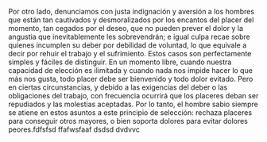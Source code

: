 Por otro lado, denunciamos con justa indignación y aversión a los hombres 
que están tan cautivados y desmoralizados por los encantos del placer del momento,
tan cegados por el deseo, que no pueden prever el dolor y la angustia que 
inevitablemente les sobrevendrán; e igual culpa recae sobre quienes incumplen 
su deber por debilidad de voluntad, lo que equivale a decir por rehuir el trabajo y el 
sufrimiento. Estos casos son perfectamente simples y fáciles de distinguir.
 En un momento libre, cuando nuestra capacidad de elección es ilimitada y
  cuando nada nos impide hacer lo que más nos gusta, todo placer debe ser
  bienvenido y todo dolor evitado. Pero en ciertas circunstancias, y debido 
  a las exigencias del deber o las obligaciones del trabajo, con frecuencia 
  ocurrirá que los placeres deban ser repudiados y las molestias aceptadas.
   Por lo tanto, el hombre sabio siempre se atiene en estos asuntos a este 
   principio de selección: rechaza placeres para conseguir otros mayores,
    o bien soporta dolores para evitar dolores peores.fdfsfsd  ffafwsfaaf dsdsd dvdvvc 
